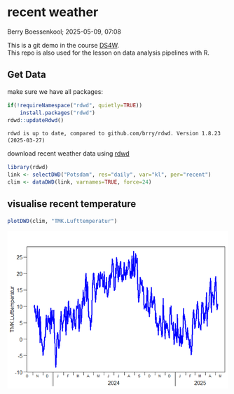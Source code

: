 # recent weather
Berry Boessenkool;
2025-05-09, 07:08

This is a git demo in the course
[DS4W](https://open.hpi.de/courses/hpi-dh-wearables2025).  
This repo is also used for the lesson on data analysis pipelines with R.

## Get Data

make sure we have all packages:

``` r
if(!requireNamespace("rdwd", quietly=TRUE))
    install.packages("rdwd")
rdwd::updateRdwd()
```

    rdwd is up to date, compared to github.com/brry/rdwd. Version 1.8.23 (2025-03-27)

download recent weather data using
[rdwd](https://bookdown.org/brry/rdwd/)

``` r
library(rdwd)
link <- selectDWD("Potsdam", res="daily", var="kl", per="recent")
clim <- dataDWD(link, varnames=TRUE, force=24)
```

## visualise recent temperature

``` r
plotDWD(clim, "TMK.Lufttemperatur")
```

![](README_files/figure-commonmark/plot_clim-1.png)
